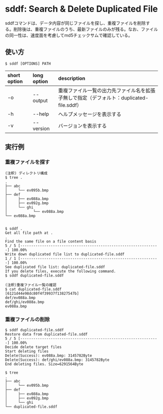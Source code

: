 # sddf: Search & Delete Duplicated File
sddfコマンドは、データ内容が同じファイルを探し、重複ファイルを削除する。削除後は、重複ファイルのうち、最新ファイルのみが残る。なお、ファイルの同一性は、速度面を考慮してmd5チェックサムで確認している。

## 使い方
```Usage
$ sddf [OPTIONS] PATH
```

| short option | long option | description |
|:------|:-----|:------|
| -o    | --output    | 重複ファイル一覧の出力先ファイル名を拡張子無しで指定（デフォルト：duplicated-file.sddf）|
| -h   | --help    | ヘルプメッセージを表示する |
| -v | --version  | バージョンを表示する|

## 実行例
### 重複ファイルを探す
```
(注釈) ディレクトリ構成
$ tree .
.
├── abc
│     └── ev095b.bmp
├── def
│     ├── ev088a.bmp
│     ├── ev092g.bmp
│     └── ghi
│            └── ev088a.bmp
└── ev088a.bmp


$ sddf .
Get all file path at .
.
Find the same file on a file content basis
5 / 5 [----------------------------------------------------------------] 100.00%
Write down duplicated file list to duplicated-file.sddf
1 / 1 [----------------------------------------------------------------] 100.00%
See duplicated file list: duplicated-file.sddf
If you delete files, execute the following command.
$ sddf duplicated-file.sddf

(注釈)重複ファイル一覧の確認
$ cat duplicated-file.sddf 
[6121d44e98dc80f4f39937f13827547b]
def/ev088a.bmp
def/ghi/ev088a.bmp
ev088a.bmp
```

### 重複ファイルの削除
```
$ sddf duplicated-file.sddf 
Restore data from duplicated-file.sddf
5 / 5 [----------------------------------------------------------------] 100.00%
Decide delete target files
Start deleting files
Delete(Success): ev088a.bmp: 3145782Byte
Delete(Success): def/ghi/ev088a.bmp: 3145782Byte
End deleting files. Size=6291564Byte

$ tree
.
├── abc
│     └── ev095b.bmp
├── def
│     ├── ev088a.bmp
│     ├── ev092g.bmp
│     └── ghi
└── duplicated-file.sddf
```
